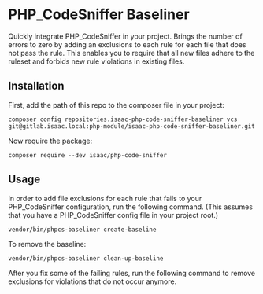 # PHP_CodeSniffer Baseliner

Quickly integrate PHP_CodeSniffer in your project. Brings the number of errors to zero by adding an exclusions to each
rule for each file that does not pass the rule. This enables you to require that all new files adhere to the ruleset and
forbids new rule violations in existing files.

## Installation

First, add the path of this repo to the composer file in your project:

```shell script
composer config repositories.isaac-php-code-sniffer-baseliner vcs git@gitlab.isaac.local:php-module/isaac-php-code-sniffer-baseliner.git
```

Now require the package:

```shell script
composer require --dev isaac/php-code-sniffer
```

## Usage

In order to add file exclusions for each rule that fails to your PHP_CodeSniffer configuration, run the following
command. (This assumes that you have a PHP_CodeSniffer config file in your project root.)

```shell script
vendor/bin/phpcs-baseliner create-baseline
```

To remove the baseline:

```shell script
vendor/bin/phpcs-baseliner clean-up-baseline
```

After you fix some of the failing rules, run the following command to remove exclusions for violations that do not occur
anymore.  
